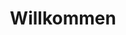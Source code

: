 ---
title: Willkommen

description: Benötigen Sie eine Unterkunft? Wir haben neue, moderne Apartments mitten im Zentrum von Balestrand. Balkone mit fantastischem Blick auf den Fjord. Einfacher Zugang. Fertig möbliert, mit voll ausgestatteter Küche und Bad. Perfekt für diejenigen, die mehr Freiheit wollen.

intro: Benötigen Sie eine Unterkunft? Wir haben neue, moderne Apartments mitten im Zentrum von Balestrand. Balkone mit fantastischem Blick auf den Fjord. Einfacher Zugang. Fertig möbliert, mit voll ausgestatteter Küche und Bad. Perfekt für diejenigen, die mehr Freiheit wollen.

intro_button: Alle Wohnungen anzeigen

images:
- /images/IMG_6391.jpeg
- /images/IMG_6377.jpeg
- /images/IMG_6377.jpeg
- /images/IMG_6248.jpg
- /images/jetski.jpg

items:
- title: Vermietung
  image: /images/IMG_9845-HDR-492x277.jpg
  desc: Wir vermieten Apartments und Jetskis  im Zentrum von Balestrand. Perfekt für kurze Tagesausflüge in die Umgebung.
  url: /de/utleie
  button: Mehr Informationen

- title: Lage
  image: /images/balestrand-492x277.jpg
  desc: Alle unsere Apartments liegen zentral im Zentrum von Balestrand. Ruhige Umgebung und mit fantastischem Blick auf den Fjord. Kurze Wege zu dem, was Sie brauchen.
  url: /de/lokasjon
  button: Mehr Informationen

- title: Aktivitäten
  image: /images/IMG_6248-492x277.jpg
  desc: Balestrand hat Ihnen als Besucher viel zu bieten. Ob Sie alleine oder in einer Gruppe reisen. Es gibt eine Menge zur Auswahl.
  button: Aktivitäten in Balestrand 
  url: /de/aktiviteter

---